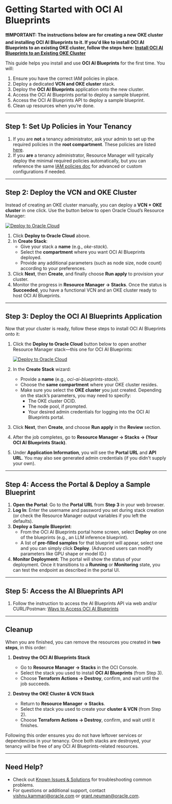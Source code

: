 # Getting Started with OCI AI Blueprints

**❗❗IMPORTANT: The instructions below are for creating a new OKE cluster and installing OCI AI Blueprints to it. If you'd like to install OCI AI Blueprints to an existing OKE cluster, follow the steps here: [Install OCI AI Blueprints to an Existing OKE Cluster](./INSTALLING_ONTO_EXISTING_CLUSTER_README.md)**

This guide helps you install and use **OCI AI Blueprints** for the first time. You will:

1. Ensure you have the correct IAM policies in place.
2. Deploy a dedicated **VCN and OKE cluster** stack.
3. Deploy the **OCI AI Blueprints** application onto the new cluster.
4. Access the OCI AI Blueprints portal to deploy a sample blueprint.
5. Access the OCI AI Blueprints API to deploy a sample blueprint.
6. Clean up resources when you’re done.

---

## Step 1: Set Up Policies in Your Tenancy

1. If you are **not** a tenancy administrator, ask your admin to set up the required policies in the **root compartment**. These policies are listed [here](docs/iam_policies/README.md).
2. If you **are** a tenancy administrator, Resource Manager will typically deploy the minimal required policies automatically, but you can reference the same [IAM policies doc](docs/iam_policies/README.md) for advanced or custom configurations if needed.

---

## Step 2: Deploy the VCN and OKE Cluster

Instead of creating an OKE cluster manually, you can deploy a **VCN + OKE cluster** in one click. Use the button below to open Oracle Cloud’s Resource Manager:

[![Deploy to Oracle Cloud](https://oci-resourcemanager-plugin.plugins.oci.oraclecloud.com/latest/deploy-to-oracle-cloud.svg)](https://cloud.oracle.com/resourcemanager/stacks/create?region=home&zipUrl=https://github.com/oracle-quickstart/oci-ai-blueprints/releases/download/v1.0.1/v1.0.1_cluster.zip)

1. Click **Deploy to Oracle Cloud** above.
2. In **Create Stack**:
   - Give your stack a **name** (e.g., _oke-stack_).
   - Select the **compartment** where you want OCI AI Blueprints deployed.
   - Provide any additional parameters (such as node size, node count) according to your preferences.
3. Click **Next**, then **Create**, and finally choose **Run apply** to provision your cluster.
4. Monitor the progress in **Resource Manager → Stacks**. Once the status is **Succeeded**, you have a functional VCN and an OKE cluster ready to host OCI AI Blueprints.

---

## Step 3: Deploy the OCI AI Blueprints Application

Now that your cluster is ready, follow these steps to install OCI AI Blueprints onto it:

1. Click the **Deploy to Oracle Cloud** button below to open another Resource Manager stack—this one for OCI AI Blueprints:

   [![Deploy to Oracle Cloud](https://oci-resourcemanager-plugin.plugins.oci.oraclecloud.com/latest/deploy-to-oracle-cloud.svg)](https://cloud.oracle.com/resourcemanager/stacks/create?region=home&zipUrl=https://github.com/oracle-quickstart/oci-ai-blueprints/releases/download/release-2025-05-16/release_2025_05_16_app.zip)

2. In the **Create Stack** wizard:
   - Provide a **name** (e.g., _oci-ai-blueprints-stack_).
   - Choose the **same compartment** where your OKE cluster resides.
   - Make sure you select the **OKE cluster** you just created. Depending on the stack’s parameters, you may need to specify:
     - The OKE cluster OCID.
     - The node pool, if prompted.
     - Your desired admin credentials for logging into the OCI AI Blueprints portal.
3. Click **Next**, then **Create**, and choose **Run apply** in the **Review** section.
4. After the job completes, go to **Resource Manager → Stacks → (Your OCI AI Blueprints Stack)**.
5. Under **Application Information**, you will see the **Portal URL** and **API URL**. You may also see generated admin credentials (if you didn't supply your own).

---

## Step 4: Access the Portal & Deploy a Sample Blueprint

1. **Open the Portal**: Go to the **Portal URL** from **Step 3** in your web browser.
2. **Log In**: Enter the username and password you set during stack creation (or check the Resource Manager output variables if you left the defaults).
3. **Deploy a Sample Blueprint**:
   - From the OCI AI Blueprints portal home screen, select **Deploy** on one of the blueprints (e.g., an LLM inference blueprint).
   - A list of **pre-filled samples** for that blueprint will appear, select one and you can simply click **Deploy**. (Advanced users can modify parameters like GPU shape or model ID.)
4. **Monitor Deployment**: The portal will show the status of your deployment. Once it transitions to a **Running** or **Monitoring** state, you can test the endpoint as described in the portal UI.

---

## Step 5: Access the AI Blueprints API

1. Follow the instruction to access the AI Blueprints API via web and/or CURL/Postman: [Ways to Access OCI AI Blueprints](./docs/api_documentation/accessing_oci_ai_blueprints/README.md#ways-to-access-oci-ai-blueprints)

---

## Cleanup

When you are finished, you can remove the resources you created in **two steps**, in this order:

1. **Destroy the OCI AI Blueprints Stack**

   - Go to **Resource Manager → Stacks** in the OCI Console.
   - Select the stack you used to install **OCI AI Blueprints** (from Step 3).
   - Choose **Terraform Actions → Destroy**, confirm, and wait until the job succeeds.

2. **Destroy the OKE Cluster & VCN Stack**
   - Return to **Resource Manager → Stacks**.
   - Select the stack you used to create your **cluster & VCN** (from Step 2).
   - Choose **Terraform Actions → Destroy**, confirm, and wait until it finishes.

Following this order ensures you do not have leftover services or dependencies in your tenancy. Once both stacks are destroyed, your tenancy will be free of any OCI AI Blueprints-related resources.

---

## Need Help?

- Check out [Known Issues & Solutions](docs/known_issues/README.md) for troubleshooting common problems.
- For questions or additional support, contact [vishnu.kammari@oracle.com](mailto:vishnu.kammari@oracle.com) or [grant.neuman@oracle.com](mailto:grant.neuman@oracle.com).
